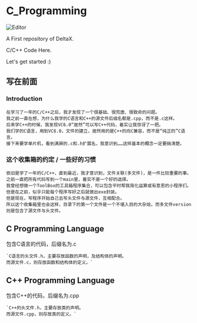 # C_Programming

![Editor](https://img.shields.io/badge/Editor-VS_Code-blue)

A First repository of DeltaX. 

C/C++ Code Here. 

Let's get started :) 

## 写在前面

### Introduction

    在学习了一年的C/C++之后，我才发现了一个很基础、很荒唐、很致命的问题。
    我之前一直在想，为什么我学的C语言和C++的源文件后缀名都是.cpp，而不是.c这样。
    后来学C++的时候，我发现VC6.0“居然”可以写C++代码，着实让我惊讶了一把。
    我们学的C语言，用到VC6.0，文件的建立，居然用的是C++的向C兼容，而不是“纯正的”C语言。
    接下来要学单片机，看到满屏的.c和.h扩展名，我意识到……这样基本的概念一定要搞清楚。
    
### 这个收集箱的约定 / 一些好的习惯

    依旧是学了一年的C/C++，直到最近，我才意识到，文件关联(多文件)，是一件比较重要的事。
    之前一直把所有代码写到一个main里，着实不是一个好的选择。
    我曾经想做一个ToolBox的工具箱程序集合，可以包含平时帮我简化运算或有意思的小程序们。
    但是在之前，似乎只能每个程序写好之后就做出exe封装。
    但是现在，写程序开始自己去写头文件与源文件，互相配合。
    所以这个收集箱里也会这样，目录下的第一个文件是一个不堪入目的大杂烩。而多文件version则是包含了源文件与头文件。


## C Programming Language

包含C语言的代码，后缀名为.c 

    `C语言的头文件.h，主要存放函数的声明，及结构体的声明。
    而源文件.c，则存放函数和结构体的定义。`

## C++ Programming Language

包含C++的代码，后缀名为.cpp 

    `C++的头文件.h，主要存放类的声明。
    而源文件.cpp，则存放类的定义。`


    
